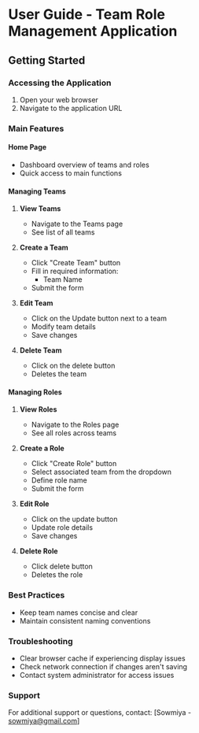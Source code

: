 # User Guide - Team Role Management Application

## Getting Started

### Accessing the Application
1. Open your web browser
2. Navigate to the application URL

### Main Features

#### Home Page
- Dashboard overview of teams and roles
- Quick access to main functions

#### Managing Teams
1. **View Teams**
   - Navigate to the Teams page
   - See list of all teams

2. **Create a Team**
   - Click "Create Team" button
   - Fill in required information:
     - Team Name
   - Submit the form

3. **Edit Team**
   - Click on the Update button next to a team
   - Modify team details
   - Save changes

4. **Delete Team**
   - Click on the delete button
   - Deletes the team

#### Managing Roles
1. **View Roles**
   - Navigate to the Roles page
   - See all roles across teams

2. **Create a Role**
   - Click "Create Role" button
   - Select associated team from the dropdown
   - Define role name
   - Submit the form

3. **Edit Role**
   - Click on the update button
   - Update role details
   - Save changes

4. **Delete Role**
   - Click delete button
   - Deletes the role

### Best Practices
- Keep team names concise and clear
- Maintain consistent naming conventions

### Troubleshooting
- Clear browser cache if experiencing display issues
- Check network connection if changes aren't saving
- Contact system administrator for access issues

### Support
For additional support or questions, contact:
[Sowmiya - sowmiya@gmail.com]